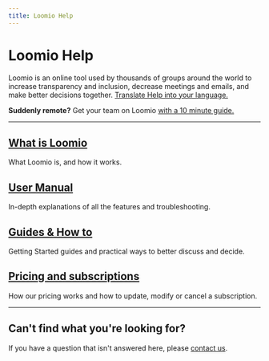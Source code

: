 ```yaml
---
title: Loomio Help
---
```

# Loomio Help

<div class="subtitle"><p>Loomio is an online tool used by thousands of groups around the world to increase transparency and inclusion, decrease meetings and emails, and make better decisions together. <a href="https://translate.google.com/translate?hl=auto&sl=en&tl=auto&u=help.loomio.org">Translate Help into your language.</a></p><p><b>Suddenly remote?</b> Get your team on Loomio <a href="https://blog.loomio.org/2020/03/19/remote-work-kit/?utm_campaign=help_front_page_revis&utm_term=email" target="_blank">with a 10 minute guide.</a></p></div>

***
## [What is Loomio](/en/user_manual/overview)
What Loomio is, and how it works.

## [User Manual](user_manual)
In-depth explanations of all the features and troubleshooting.

## [Guides & How to](guides)
Getting Started guides and practical ways to better discuss and decide.

## [Pricing and subscriptions](subscriptions)
How our pricing works and how to update, modify or cancel a subscription.

***

## Can't find what you're looking for?

If you have a question that isn't answered here, please [contact us](https://www.loomio.org/contact).
